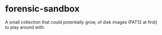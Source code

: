 # forensic-sandbox
A small collection that could potentially grow, of disk images (FAT12 at first) to play around with. 
